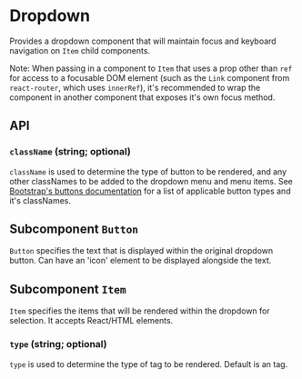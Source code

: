# Dropdown

Provides a dropdown component that will maintain focus and keyboard navigation on `Item` child components.

Note: When passing in a component to `Item` that uses a prop other than `ref` for access to a focusable DOM element (such as the `Link` component from `react-router`, which uses `innerRef`), it's recommended to wrap the component in another component that exposes it's own focus method.

## API

### `className` (string; optional)
`className` is used to determine the type of button to be rendered, and any other classNames to be added to the dropdown menu and menu items. See [Bootstrap's buttons documentation](https://getbootstrap.com/docs/4.0/components/buttons/) for a list of applicable button types and it's classNames.

## Subcomponent `Button`
`Button` specifies the text that is displayed within the original dropdown button. Can have an 'icon' element to be displayed alongside the text.

## Subcomponent `Item`
`Item` specifies the items that will be rendered within the dropdown for selection.  It accepts React/HTML elements.

### `type` (string; optional)
`type` is used to determine the type of tag to be rendered. Default is an <a></a> tag.
